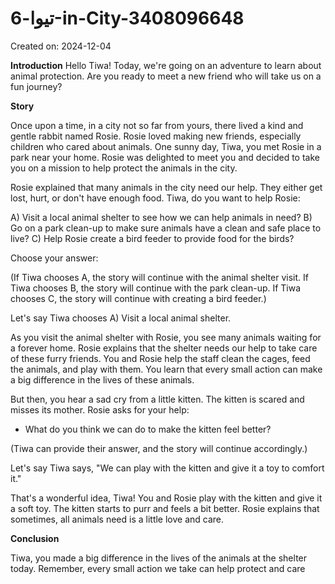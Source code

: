 # تیوا-6-in-City-3408096648

Created on: 2024-12-04

**Introduction**
Hello Tiwa! Today, we're going on an adventure to learn about animal protection. Are you ready to meet a new friend who will take us on a fun journey?

**Story**

Once upon a time, in a city not so far from yours, there lived a kind and gentle rabbit named Rosie. Rosie loved making new friends, especially children who cared about animals. One sunny day, Tiwa, you met Rosie in a park near your home. Rosie was delighted to meet you and decided to take you on a mission to help protect the animals in the city.

Rosie explained that many animals in the city need our help. They either get lost, hurt, or don't have enough food. Tiwa, do you want to help Rosie:

A) Visit a local animal shelter to see how we can help animals in need?
B) Go on a park clean-up to make sure animals have a clean and safe place to live?
C) Help Rosie create a bird feeder to provide food for the birds?

Choose your answer:

(If Tiwa chooses A, the story will continue with the animal shelter visit. If Tiwa chooses B, the story will continue with the park clean-up. If Tiwa chooses C, the story will continue with creating a bird feeder.)

Let's say Tiwa chooses A) Visit a local animal shelter.

As you visit the animal shelter with Rosie, you see many animals waiting for a forever home. Rosie explains that the shelter needs our help to take care of these furry friends. You and Rosie help the staff clean the cages, feed the animals, and play with them. You learn that every small action can make a big difference in the lives of these animals.

But then, you hear a sad cry from a little kitten. The kitten is scared and misses its mother. Rosie asks for your help:

* What do you think we can do to make the kitten feel better?

(Tiwa can provide their answer, and the story will continue accordingly.)

Let's say Tiwa says, "We can play with the kitten and give it a toy to comfort it."

That's a wonderful idea, Tiwa! You and Rosie play with the kitten and give it a soft toy. The kitten starts to purr and feels a bit better. Rosie explains that sometimes, all animals need is a little love and care.

**Conclusion**

Tiwa, you made a big difference in the lives of the animals at the shelter today. Remember, every small action we take can help protect and care